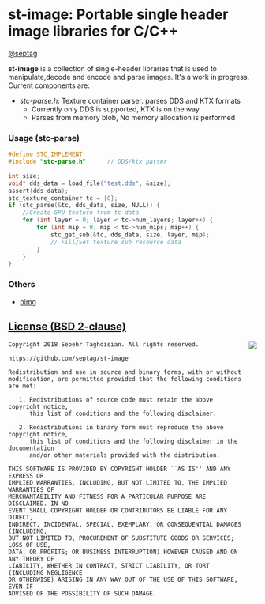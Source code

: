 # st-image: Portable single header image libraries for C/C++
[@septag](https://twitter.com/septagh)

**st-image** is a collection of single-header libraries that is used to manipulate,decode and encode and parse images. It's a work in progress. Current components are:

- _stc-parse.h_: Texture container parser. parses DDS and KTX formats
    - Currently only DDS is supported, KTX is on the way
    - Parses from memory blob, No memory allocation is performed

### Usage (stc-parse)
```c
#define STC_IMPLEMENT
#include "stc-parse.h"      // DDS/ktx parser

int size;
void* dds_data = load_file("test.dds", &size);
assert(dds_data);
stc_texture_container tc = {0};
if (stc_parse(&tc, dds_data, size, NULL)) {
	//Create GPU texture from tc data
	for (int layer = 0; layer < tc->num_layers; layer++) {
		for (int mip = 0; mip < tc->num_mips; mip++) {
			stc_get_sub(&tc, dds_data, size, layer, mip);
			// Fill/Set texture sub resource data
		}
	}
}
```
  
### Others

- [bimg](https://github.com/bkaradzic/bimg)
  
[License (BSD 2-clause)](https://github.com/septag/st-image/blob/master/LICENSE)
--------------------------------------------------------------------------

<a href="http://opensource.org/licenses/BSD-2-Clause" target="_blank">
<img align="right" src="http://opensource.org/trademarks/opensource/OSI-Approved-License-100x137.png">
</a>

	Copyright 2018 Sepehr Taghdisian. All rights reserved.
	
	https://github.com/septag/st-image
	
	Redistribution and use in source and binary forms, with or without
	modification, are permitted provided that the following conditions are met:
	
	   1. Redistributions of source code must retain the above copyright notice,
	      this list of conditions and the following disclaimer.
	
	   2. Redistributions in binary form must reproduce the above copyright notice,
	      this list of conditions and the following disclaimer in the documentation
	      and/or other materials provided with the distribution.
	
	THIS SOFTWARE IS PROVIDED BY COPYRIGHT HOLDER ``AS IS'' AND ANY EXPRESS OR
	IMPLIED WARRANTIES, INCLUDING, BUT NOT LIMITED TO, THE IMPLIED WARRANTIES OF
	MERCHANTABILITY AND FITNESS FOR A PARTICULAR PURPOSE ARE DISCLAIMED. IN NO
	EVENT SHALL COPYRIGHT HOLDER OR CONTRIBUTORS BE LIABLE FOR ANY DIRECT,
	INDIRECT, INCIDENTAL, SPECIAL, EXEMPLARY, OR CONSEQUENTIAL DAMAGES (INCLUDING,
	BUT NOT LIMITED TO, PROCUREMENT OF SUBSTITUTE GOODS OR SERVICES; LOSS OF USE,
	DATA, OR PROFITS; OR BUSINESS INTERRUPTION) HOWEVER CAUSED AND ON ANY THEORY OF
	LIABILITY, WHETHER IN CONTRACT, STRICT LIABILITY, OR TORT (INCLUDING NEGLIGENCE
	OR OTHERWISE) ARISING IN ANY WAY OUT OF THE USE OF THIS SOFTWARE, EVEN IF
	ADVISED OF THE POSSIBILITY OF SUCH DAMAGE.
